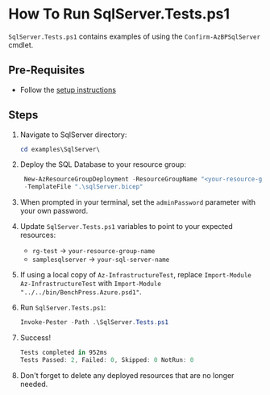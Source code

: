 # How To Run SqlServer.Tests.ps1

`SqlServer.Tests.ps1` contains examples of using the `Confirm-AzBPSqlServer` cmdlet.

## Pre-Requisites

- Follow the [setup instructions](../README.md)

## Steps

1. Navigate to SqlServer directory:

   ```Powershell
   cd examples\SqlServer\
   ```

1. Deploy the SQL Database to your resource group:

   ```Powershell
    New-AzResourceGroupDeployment -ResourceGroupName "<your-resource-group-name>"`
    -TemplateFile ".\sqlServer.bicep"
   ```

1. When prompted in your terminal, set the `adminPassword` parameter with your own password.

1. Update `SqlServer.Tests.ps1` variables to point to your expected resources:

   - `rg-test` -> `your-resource-group-name`
   - `samplesqlserver` -> `your-sql-server-name`

1. If using a local copy of `Az-InfrastructureTest`, replace `Import-Module Az-InfrastructureTest` with
`Import-Module "../../bin/BenchPress.Azure.psd1"`.

1. Run `SqlServer.Tests.ps1`:

   ```Powershell
   Invoke-Pester -Path .\SqlServer.Tests.ps1
   ```

1. Success!

   ```Powershell
   Tests completed in 952ms
   Tests Passed: 2, Failed: 0, Skipped: 0 NotRun: 0
   ```

1. Don't forget to delete any deployed resources that are no longer needed.

